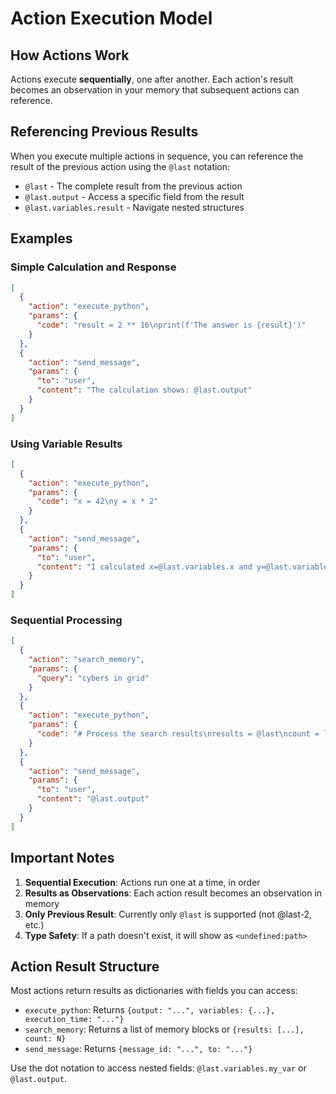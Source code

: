 # Action Execution Model

## How Actions Work

Actions execute **sequentially**, one after another. Each action's result becomes an observation in your memory that subsequent actions can reference.

## Referencing Previous Results

When you execute multiple actions in sequence, you can reference the result of the previous action using the `@last` notation:

- `@last` - The complete result from the previous action
- `@last.output` - Access a specific field from the result
- `@last.variables.result` - Navigate nested structures

## Examples

### Simple Calculation and Response
```json
[
  {
    "action": "execute_python",
    "params": {
      "code": "result = 2 ** 16\nprint(f'The answer is {result}')"
    }
  },
  {
    "action": "send_message",
    "params": {
      "to": "user",
      "content": "The calculation shows: @last.output"
    }
  }
]
```

### Using Variable Results
```json
[
  {
    "action": "execute_python",
    "params": {
      "code": "x = 42\ny = x * 2"
    }
  },
  {
    "action": "send_message",
    "params": {
      "to": "user",
      "content": "I calculated x=@last.variables.x and y=@last.variables.y"
    }
  }
]
```

### Sequential Processing
```json
[
  {
    "action": "search_memory",
    "params": {
      "query": "cybers in grid"
    }
  },
  {
    "action": "execute_python",
    "params": {
      "code": "# Process the search results\nresults = @last\ncount = len(results) if isinstance(results, list) else 0\nprint(f'Found {count} cybers')"
    }
  },
  {
    "action": "send_message",
    "params": {
      "to": "user",
      "content": "@last.output"
    }
  }
]
```

## Important Notes

1. **Sequential Execution**: Actions run one at a time, in order
2. **Results as Observations**: Each action result becomes an observation in memory
3. **Only Previous Result**: Currently only `@last` is supported (not @last-2, etc.)
4. **Type Safety**: If a path doesn't exist, it will show as `<undefined:path>`

## Action Result Structure

Most actions return results as dictionaries with fields you can access:

- `execute_python`: Returns `{output: "...", variables: {...}, execution_time: "..."}`
- `search_memory`: Returns a list of memory blocks or `{results: [...], count: N}`
- `send_message`: Returns `{message_id: "...", to: "..."}`

Use the dot notation to access nested fields: `@last.variables.my_var` or `@last.output`.